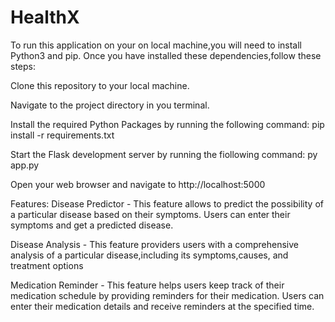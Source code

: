 # HealthX
To run this application on your on local machine,you will need to install Python3 and pip.
Once you have installed these dependencies,follow these steps:

Clone this repository to your local machine.

Navigate to the project directory in you terminal.

Install the required Python Packages by running the following command:
pip install -r requirements.txt

Start the Flask development server by running the fiollowing command: 
py app.py

Open your web browser and navigate to http://localhost:5000

Features:
Disease Predictor - This feature allows to predict the possibility of a particular disease based on their symptoms.
Users can enter their symptoms and get a predicted disease.

Disease Analysis - This feature providers users with a comprehensive analysis of a particular disease,including its symptoms,causes, and treatment options

Medication Reminder - This feature helps users keep track of their medication schedule by providing reminders for their medication. Users can enter their medication details and receive reminders at the specified time.


